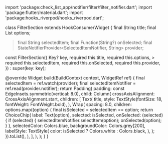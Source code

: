 import 'package:check_list_app/notifier/filter/filter_notifier.dart';
import 'package:flutter/material.dart';
import 'package:hooks_riverpod/hooks_riverpod.dart';

class FilterSection extends HookConsumerWidget {
  final String title;
  final List<String> options;
  >  final String selectedItem;
  final Function(String?) onSelected;
  final StateNotifierProvider<SelectedItemNotifier, String> provider;

  const FilterSection({
    Key? key,
    required this.title,
    required this.options,
    >  required this.selectedItem,
    required this.onSelected,
    required this.provider,
  }) : super(key: key);

  @override
  Widget build(BuildContext context, WidgetRef ref) {
    final selectedItem = ref.watch(provider);
    final selectedItemNotifier = ref.read(provider.notifier);
    return Padding(
      padding: const EdgeInsets.symmetric(vertical: 8.0),
      child: Column(
        crossAxisAlignment: CrossAxisAlignment.start,
        children: [
          Text(
            title,
            style: TextStyle(fontSize: 18, fontWeight: FontWeight.bold),
          ),
          Wrap(
            spacing: 8.0,
            children: options.map((option) {
              final isSelected = selectedItem == option;
              return ChoiceChip(
                label: Text(option),
                selected: isSelected,
                onSelected: (selected) {
                  if (selected) {
                    selectedItemNotifier.selectItem(option);
                    onSelected(option);
                  }
                },
                selectedColor: Colors.blue,
                backgroundColor: Colors.grey[200],
                labelStyle: TextStyle(
                  color: isSelected ? Colors.white : Colors.black,
                ),
              );
            }).toList(),
          ),
        ],
      ),
    );
  }
}
